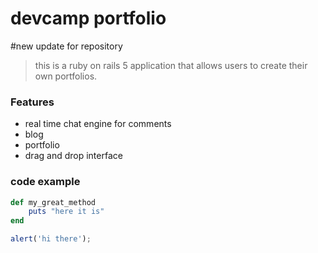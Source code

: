 # devcamp portfolio
#new update for repository
> this is a ruby on rails 5 application that allows users to create their own portfolios.

### Features

- real time chat engine for comments
- blog
- portfolio
- drag and drop interface

### code example
``` ruby
def my_great_method
	puts "here it is"
end
```

```javascript
alert('hi there');
```